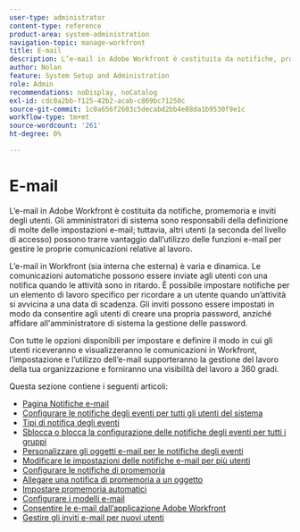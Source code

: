 ```yaml
---
user-type: administrator
content-type: reference
product-area: system-administration
navigation-topic: manage-workfront
title: E-mail
description: L’e-mail in Adobe Workfront è costituita da notifiche, promemoria e inviti degli utenti. Gli amministratori di sistema sono responsabili della definizione di molte delle impostazioni e-mail; tuttavia, altri utenti (a seconda del livello di accesso) possono trarre vantaggio dall’utilizzo delle funzioni e-mail per gestire le proprie comunicazioni relative al lavoro.
author: Nolan
feature: System Setup and Administration
role: Admin
recommendations: noDisplay, noCatalog
exl-id: cdc0a2bb-f125-42b2-acab-c869bc71250c
source-git-commit: 1c0a656f2603c5decabd2bb4e88da1b9530f9e1c
workflow-type: tm+mt
source-wordcount: '261'
ht-degree: 0%

---
```


# E-mail

L’e-mail in Adobe Workfront è costituita da notifiche, promemoria e inviti degli utenti. Gli amministratori di sistema sono responsabili della definizione di molte delle impostazioni e-mail; tuttavia, altri utenti (a seconda del livello di accesso) possono trarre vantaggio dall’utilizzo delle funzioni e-mail per gestire le proprie comunicazioni relative al lavoro.

L’e-mail in Workfront (sia interna che esterna) è varia e dinamica. Le comunicazioni automatiche possono essere inviate agli utenti con una notifica quando le attività sono in ritardo. È possibile impostare notifiche per un elemento di lavoro specifico per ricordare a un utente quando un’attività si avvicina a una data di scadenza. Gli inviti possono essere impostati in modo da consentire agli utenti di creare una propria password, anziché affidare all&#39;amministratore di sistema la gestione delle password.

Con tutte le opzioni disponibili per impostare e definire il modo in cui gli utenti riceveranno e visualizzeranno le comunicazioni in Workfront, l’impostazione e l’utilizzo dell’e-mail supporteranno la gestione del lavoro della tua organizzazione e forniranno una visibilità del lavoro a 360 gradi.

Questa sezione contiene i seguenti articoli:

* [Pagina Notifiche e-mail](../../../administration-and-setup/manage-workfront/emails/email-notifications-page.md)
* [Configurare le notifiche degli eventi per tutti gli utenti del sistema](../../../administration-and-setup/manage-workfront/emails/configure-event-notifications-for-everyone-in-the-system.md)
* [Tipi di notifica degli eventi](../../../administration-and-setup/manage-workfront/emails/event-notifications-available-in-wf.md)
* [Sblocca o blocca la configurazione delle notifiche degli eventi per tutti i gruppi](../../../administration-and-setup/manage-workfront/emails/unlock-configuration-of-event-notifications-for-groups.md)
* [Personalizzare gli oggetti e-mail per le notifiche degli eventi](../../../administration-and-setup/manage-workfront/emails/custom-email-subjects-event-notification.md)
* [Modificare le impostazioni delle notifiche e-mail per più utenti](../../../administration-and-setup/manage-workfront/emails/modify-email-notification-settings-user-profiles.md)
* [Configurare le notifiche di promemoria](../../../administration-and-setup/manage-workfront/emails/set-up-reminder-notifications.md)
* [Allegare una notifica di promemoria a un oggetto](../../../workfront-basics/using-notifications/attach-reminder-notification-object.md)
* [Impostare promemoria automatici](../../../administration-and-setup/manage-workfront/emails/setting-up-automatic-reminders.md)
* [Configurare i modelli e-mail](../../../administration-and-setup/manage-workfront/emails/configure-email-templates.md)
* [Consentire le e-mail dall’applicazione Adobe Workfront](../../../administration-and-setup/manage-workfront/emails/allow-emails-from-wf-app.md)
* [Gestire gli inviti e-mail per nuovi utenti](../../../administration-and-setup/manage-workfront/emails/manage-email-invitations.md)
